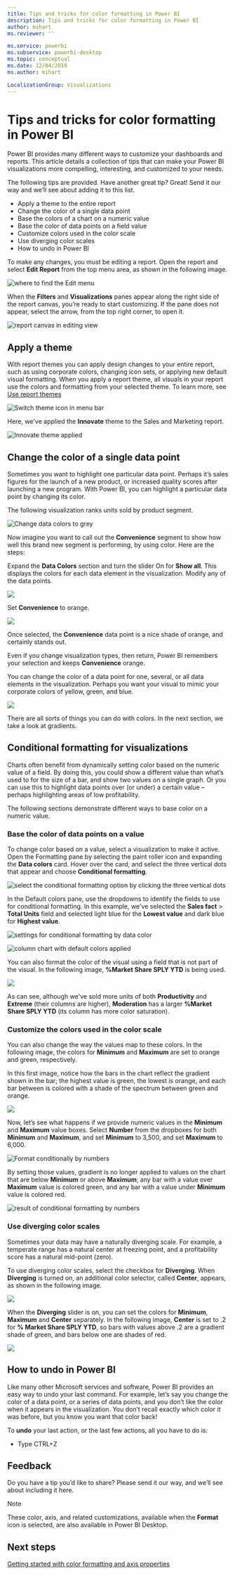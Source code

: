 ```yaml
---
title: Tips and tricks for color formatting in Power BI
description: Tips and tricks for color formatting in Power BI
author: mihart
ms.reviewer: ''

ms.service: powerbi
ms.subservice: powerbi-desktop
ms.topic: conceptual
ms.date: 12/04/2019
ms.author: mihart

LocalizationGroup: Visualizations
---
```

# Tips and tricks for color formatting in Power BI
Power BI provides many different ways to customize your dashboards and reports. This article details a collection of tips that can make your Power BI visualizations more compelling, interesting, and customized to your needs.

The following tips are provided. Have another great tip? Great! Send it our way and we’ll see about adding it to this list.

* Apply a theme to the entire report
* Change the color of a single data point
* Base the colors of a chart on a numeric value
* Base the color of data points on a field value
* Customize colors used in the color scale
* Use diverging color scales
* How to undo in Power BI

To make any changes, you must be editing a report. Open the report and select **Edit Report** from the top menu area, as shown in the following image.

![where to find the Edit menu](media/service-tips-and-tricks-for-color-formatting/power-bi-edit-report.png)

When the **Filters** and **Visualizations** panes appear along the right side of the report canvas, you’re ready to start customizing. If the pane does not appear, select the arrow, from the top right corner, to open it.

![report canvas in editing view](media/service-tips-and-tricks-for-color-formatting/power-bi-edit.png)

## Apply a theme
With report themes you can apply design changes to your entire report, such as using corporate colors, changing icon sets, or applying new default visual formatting. When you apply a report theme, all visuals in your report use the colors and formatting from your selected theme. To learn more, see [Use report themes](../desktop-report-themes.md)

![Switch theme icon in menu bar](media/service-tips-and-tricks-for-color-formatting/power-bi-theme.png)

Here, we've applied the **Innovate** theme to the Sales and Marketing report.

![Innovate theme applied](media/service-tips-and-tricks-for-color-formatting/power-bi-theme-innovate.png)

## Change the color of a single data point
Sometimes you want to highlight one particular data point. Perhaps it’s sales figures for the launch of a new product, or increased quality scores after launching a new program. With Power BI, you can highlight a particular data point by changing its color.

The following visualization ranks units sold by product segment. 

![Change data colors to grey](media/service-tips-and-tricks-for-color-formatting/power-bi-data.png)

Now imagine you want to call out the **Convenience** segment to show how well this brand new segment is performing, by using color. Here are the steps:

Expand the **Data Colors** section and turn the slider On for **Show all**. This displays the colors for each data element in the visualization. Modify any of the data points.

![](media/service-tips-and-tricks-for-color-formatting/power-bi-show.png)

Set **Convenience** to orange. 

![](media/service-tips-and-tricks-for-color-formatting/power-bi-one-color.png)

Once selected, the **Convenience** data point is a nice shade of orange, and certainly stands out.

Even if you change visualization types, then return, Power BI remembers your selection and keeps **Convenience** orange.

You can change the color of a data point for one, several, or all data elements in the visualization. Perhaps you want your visual to mimic your corporate colors of yellow, green, and blue. 

![](media/service-tips-and-tricks-for-color-formatting/power-bi-corporate.png)

There are all sorts of things you can do with colors. In the next section, we take a look at gradients.

## Conditional formatting for visualizations
Charts often benefit from dynamically setting color based on the numeric value of a field. By doing this, you could show a different value than what’s used to for the size of a bar, and show two values on a single graph. Or you can use this to highlight data points over (or under) a certain value – perhaps highlighting areas of low profitability.

The following sections demonstrate different ways to base color on a numeric value.

### Base the color of data points on a value
To change color based on a value, select a visualization to make it active. Open the Formatting pane by selecting the paint roller icon and expanding the **Data colors** card. Hover over the card, and select the three vertical dots that appear and choose **Conditional formatting**.  

![select the conditional formatting option by clicking the three vertical dots](media/service-tips-and-tricks-for-color-formatting/power-bi-conditional-formatting.gif)

In the Default colors pane, use the dropdowns to identify the fields to use for conditional formatting. In this example, we've selected the **Sales fact** > **Total Units** field and selected light blue for the **Lowest value** and dark blue for **Highest value**. 

![settings for conditional formatting by data color](media/service-tips-and-tricks-for-color-formatting/power-bi-conditional-formatting2-new.png)

![column chart with default colors applied](media/service-tips-and-tricks-for-color-formatting/power-bi-default-colors.png)

You can also format the color of the visual using a field that is not part of the visual. In the following image, **%Market Share SPLY YTD** is being used. 

![](media/service-tips-and-tricks-for-color-formatting/power-bi-conditional-colors.png)


As can see, although we've sold more units of both **Productivity** and **Extreme** (their columns are higher), **Moderation** has a larger **%Market Share SPLY YTD** (its column has more color saturation).

### Customize the colors used in the color scale
You can also change the way the values map to these colors. In the following image, the colors for **Minimum** and **Maximum** are set to orange and green, respectively.

In this first image, notice how the bars in the chart reflect the gradient shown in the bar; the highest value is green, the lowest is orange, and each bar between is colored with a shade of the spectrum between green and orange.

![](media/service-tips-and-tricks-for-color-formatting/power-bi-conditional4.png)

Now, let’s see what happens if we provide numeric values in the **Minimum** and **Maximum** value boxes. Select **Number** from the dropboxes for both **Minimum** and **Maximum**, and set **Minimum** to 3,500, and set **Maximum** to 6,000.

![Format conditionally by numbers](media/service-tips-and-tricks-for-color-formatting/power-bi-conditional-formatting-number.png)

By setting those values, gradient is no longer applied to values on the chart that are below **Minimum** or above **Maximum**; any bar with a value over **Maximum** value is colored green, and any bar with a value under **Minimum** value is colored red.

![result of conditional formatting by numbers](media/service-tips-and-tricks-for-color-formatting/power-bi-conditional3.png)

### Use diverging color scales
Sometimes your data may have a naturally diverging scale. For example, a temperate range has a natural center at freezing point, and a profitability score has a natural mid-point (zero).

To use diverging color scales, select the checkbox for  **Diverging**. When **Diverging** is turned on, an additional color selector, called **Center**, appears, as shown in the following image.

![](media/service-tips-and-tricks-for-color-formatting/power-bi-diverging2.png)

When the **Diverging** slider is on, you can set the colors for **Minimum**, **Maximum** and **Center** separately. In the following image, **Center** is set to .2 for **% Market Share SPLY YTD**, so bars with values above .2 are a gradient shade of green, and bars below one are shades of red.

![](media/service-tips-and-tricks-for-color-formatting/power-bi-diverging.png)

## How to undo in Power BI
Like many other Microsoft services and software, Power BI provides an easy way to undo your last command. For example, let’s say you change the color of a data point, or a series of data points, and you don’t like the color when it appears in the visualization. You don’t recall exactly which color it was before, but you know you want that color back!

To **undo** your last action, or the last few actions, all you have to do is:

- Type CTRL+Z

## Feedback
Do you have a tip you’d like to share? Please send it our way, and we’ll see about including it here.

>[!NOTE]
>These color, axis, and related customizations, available when the **Format** icon is selected, are also available in Power BI Desktop.

## Next steps
[Getting started with color formatting and axis properties](service-getting-started-with-color-formatting-and-axis-properties.md)

